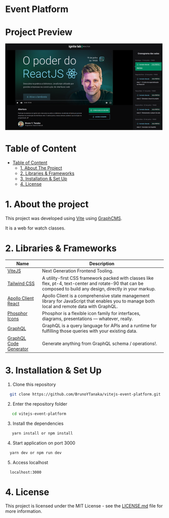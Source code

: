 # Event Platform

# Project Preview
<img src="./preview.png" width="500px">

# Table of Content

- [Table of Content](#table-of-content)
  - [1. About The Project](#1-about-the-project)
  - [2. Libraries & Frameworks](#2-libraries--frameworks)
  - [3. Installation & Set Up](#3-installation--set-up)
  - [4. License](#4-license)

# 1. About the project
  This project was developed using [Vite](https://vitejs.dev/) using [GraphCMS](https://app.graphcms.com/).

  It is a web for watch classes.

# 2. Libraries & Frameworks

| Name                                                     | Description                                                            |
| -------------------------------------------------------- | ---------------------------------------------------------------------- |
| [ViteJS](https://vitejs.dev/)           | Next Generation Frontend Tooling.               |
| [Tailwind CSS](https://tailwindcss.com/)                             | A utility-first CSS framework packed with classes like flex, pt-4, text-center and rotate-90 that can be composed to build any design, directly in your markup.
| [Apollo Client React](https://www.apollographql.com/docs/react/)|   Apollo Client is a comprehensive state management library for JavaScript that enables you to manage both local and remote data with GraphQL.                      |
| [Phosphor Icons](https://phosphoricons.com/)| Phosphor is a flexible icon family for interfaces, diagrams, presentations — whatever, really.                            |
| [GraphQL](https://graphql.org/)    | GraphQL is a query language for APIs and a runtime for fulfilling those queries with your existing data. |
| [GraphQL Code Generator](https://www.graphql-code-generator.com/) |Generate anything from GraphQL schema / operations!. |


# 3. Installation & Set Up

1. Clone this repository

```bash
  git clone https://github.com/BrunoYTanaka/vitejs-event-platform.git
```
2. Enter the repository folder

```bash
   cd vitejs-event-platform
```

3. Install the dependencies

```bash
   yarn install or npm install
```

4. Start application on port 3000

```bash
  yarn dev or npm run dev
```

5. Access localhost
```
  localhost:3000
```

# 4. License

This project is licensed under the MIT License - see the [LICENSE.md](LICENSE.md) file for more information.